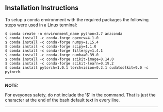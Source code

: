 ## Installation Instructions

To setup a conda environment with the required packages the following steps were used in a Linux terminal:

```
$ conda create -n environment_name python=3.7 anaconda
$ conda install -c conda-forge opencv=4.1.0
$ conda install -c conda-forge numpy=1.15.4
$ conda install -c conda-forge scipy=1.1.0
$ conda install -c conda-forge filterpy=1.4.1
$ conda install -c conda-forge numba=0.39.0
$ conda install -c conda-forge scikit-image=0.14.0
$ conda install -c conda-forge scikit-learn=0.19.2
$ conda install pytorch=1.0.1 torchvision=0.2.1 cudatoolkit=9.0 -c pytorch

```


---
**NOTE:**

For eveyones safety, do not include the '$' in the command. That is just the character at the end of the bash default text in every line.

---
